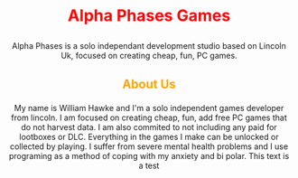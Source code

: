 # <p align=center> <span style="color:red">   Alpha Phases Games </span>

<p align=center> Alpha Phases is a solo independant development studio based on Lincoln Uk, focused on creating cheap, fun, PC games. 

## <p align=center> <span style="color:orange"> About Us </span>


<p align=center> My name is William Hawke and I'm a solo independent games developer from lincoln. I am focused on creating cheap, fun, add free PC games that do not harvest data. I am also commited to not including any paid for lootboxes or DLC. Everything in the games I make can be unlocked or collected by playing. I suffer from severe mental health problems and I use programing as a method of coping with my anxiety and bi polar. This text is a test
